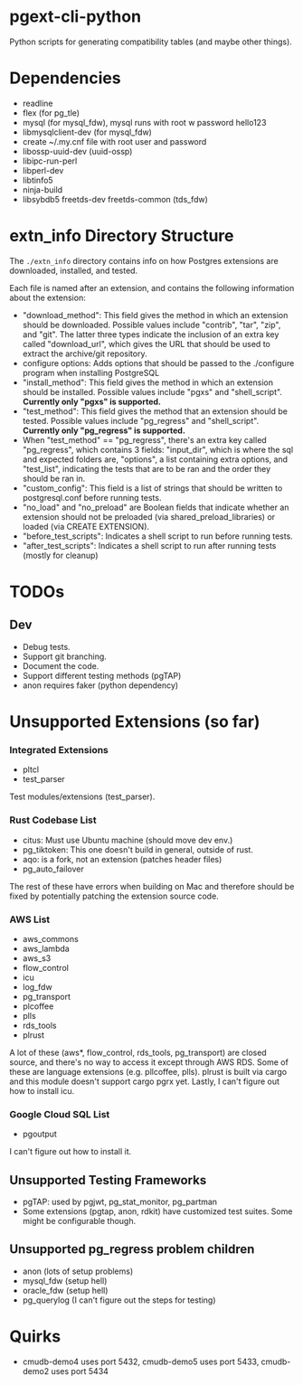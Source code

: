 # pgext-cli-python
Python scripts for generating compatibility tables (and maybe other things).

# Dependencies
- readline
- flex (for pg_tle)
- mysql (for mysql_fdw), mysql runs with root w password hello123
- libmysqlclient-dev (for mysql_fdw)
- create ~/.my.cnf file with root user and password
- libossp-uuid-dev (uuid-ossp)
- libipc-run-perl
- libperl-dev
- libtinfo5
- ninja-build
- libsybdb5 freetds-dev freetds-common (tds_fdw)

# extn_info Directory Structure
The `./extn_info` directory contains info on how Postgres extensions are downloaded, installed, and tested.

Each file is named after an extension, and contains the following information about the extension:
- "download_method": This field gives the method in which an extension should be downloaded. Possible values include "contrib", "tar", "zip", and "git". The latter three types indicate the inclusion of an extra key called "download_url", which gives the URL that should be used to extract the archive/git repository.
- configure options: Adds options that should be passed to the ./configure program when installing PostgreSQL
- "install_method": This field gives the method in which an extension should be installed. Possible values include "pgxs" and "shell_script". **Currently only "pgxs" is supported.**
- "test_method": This field gives the method that an extension should be tested. Possible values include "pg_regress" and "shell_script". **Currently only "pg_regress" is supported.**
- When "test_method" == "pg_regress", there's an extra key called "pg_regress", which contains 3 fields: "input_dir", which is where the sql and expected folders are, "options", a list containing extra options, and "test_list", indicating the tests that are to be ran and the order they should be ran in.
- "custom_config": This field is a list of strings that should be written to postgresql.conf before running tests.
- "no_load" and "no_preload" are Boolean fields that indicate whether an extension should not be preloaded (via shared_preload_libraries) or loaded (via CREATE EXTENSION).
- "before_test_scripts": Indicates a shell script to run before running tests.
- "after_test_scripts": Indicates a shell script to run after running tests (mostly for cleanup)

# TODOs
## Dev
- Debug tests.
- Support git branching.
- Document the code.
- Support different testing methods (pgTAP)
- anon requires faker (python dependency)

# Unsupported Extensions (so far)
### Integrated Extensions
- pltcl
- test_parser

Test modules/extensions (test_parser).

### Rust Codebase List
- citus: Must use Ubuntu machine (should move dev env.)
- pg_tiktoken: This one doesn't build in general, outside of rust.
- aqo: is a fork, not an extension (patches header files)
- pg_auto_failover

The rest of these have errors when building on Mac and therefore should be fixed by potentially patching the extension source code.

### AWS List
- aws_commons
- aws_lambda
- aws_s3
- flow_control
- icu
- log_fdw
- pg_transport
- plcoffee
- plls
- rds_tools
- plrust

A lot of these (aws*, flow_control, rds_tools, pg_transport) are closed source, and there's no way to access it except through AWS RDS. Some of these are language extensions (e.g. pllcoffee, plls). plrust is built via cargo and this module doesn't support cargo pgrx yet. Lastly, I can't figure out how to install icu.

### Google Cloud SQL List
- pgoutput

I can't figure out how to install it. 

## Unsupported Testing Frameworks
- pgTAP: used by pgjwt, pg_stat_monitor, pg_partman
- Some extensions (pgtap, anon, rdkit) have customized test suites. Some might be configurable though.

## Unsupported pg_regress problem children
- anon (lots of setup problems)
- mysql_fdw (setup hell)
- oracle_fdw (setup hell)
- pg_querylog (I can't figure out the steps for testing)

# Quirks
- cmudb-demo4 uses port 5432, cmudb-demo5 uses port 5433, cmudb-demo2 uses port 5434